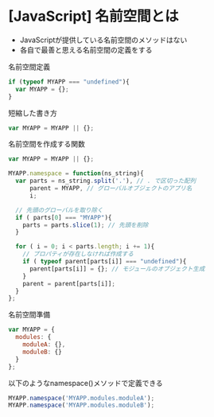 # [JavaScript] 名前空間とは

- JavaScriptが提供している名前空間のメソッドはない
- 各自で最善と思える名前空間の定義をする

名前空間定義
```js
if (typeof MYAPP === "undefined"){
  var MYAPP = {};
}
```

短縮した書き方
```js
var MYAPP = MYAPP || {};
```

名前空間を作成する関数
```js
var MYAPP = MYAPP || {};

MYAPP.namespace = function(ns_string){
  var parts = ns_string.split('.'), // . で区切った配列
      parent = MYAPP, // グローバルオブジェクトのアプリ名
      i;

  // 先頭のグローバルを取り除く
  if ( parts[0] === "MYAPP"){
    parts = parts.slice(1); // 先頭を削除
  }

  for ( i = 0; i < parts.length; i += 1){
    // プロパティが存在しなければ作成する
    if ( typeof parent[parts[i]] === "undefined"){
      parent[parts[i]] = {}; // モジュールのオブジェクト生成
    }
    parent = parent[parts[i]];
  }
};
```

名前空間準備
```js
var MYAPP = {
  modules: {
    moduleA: {},
    moduleB: {}
  }
};
```

以下のようなnamespace()メソッドで定義できる
```js
MYAPP.namespace('MYAPP.modules.moduleA');
MYAPP.namespace('MYAPP.modules.moduleB');
```
